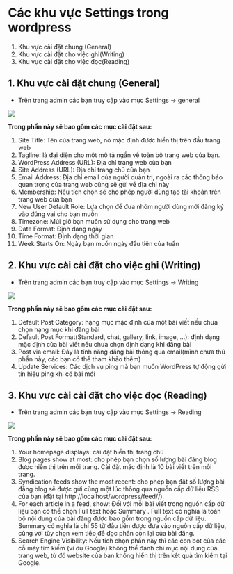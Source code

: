 # Các khu vực Settings trong wordpress
1. Khu vực cài đặt chung (General)
2. Khu vực cài đặt cho việc ghi(Writing)
3. Khu vực cài đặt cho việc đọc(Reading)
## 1. Khu vực cài đặt chung (General)
- Trên trang admin các bạn truy cập vào mục Settings -> general

![](https://images.viblo.asia/380a1fc9-88c9-4149-83a4-f9e74a62d2a8.png)

**Trong phần này sẽ bao gồm các mục cài đặt sau:**
1. Site Title: Tên của trang web, nó mặc định được hiển thị trên đầu trang web
2. Tagline: là đại diện cho một mô tả ngắn về toàn bộ trang web của bạn.
3. WordPress Address (URL): Địa chỉ trang web của bạn
4. Site Address (URL): Địa chỉ trang chủ của bạn
5. Email Address: Địa chỉ email của người quản trị, ngoài ra các thông báo quan trọng của trang web cũng sẽ gửi về địa chỉ này
6. Membership: Nếu tích chọn sẽ cho phép người dùng tạo tài khoản trên trang web của bạn
7. New User Default Role: Lựa chọn để đưa nhóm người dùng mới đăng ký vào đúng vai cho bạn muốn
8. Timezone: Múi giờ bạn muốn sử dụng cho trang web
9. Date Format: Định dang ngày
10. Time Format: Định dạng thời gian  
11. Week Starts On: Ngày bạn muốn ngày đầu tiên của tuần

## 2. Khu vực cài cài đặt cho việc ghi (Writing)
- Trên trang admin các bạn truy cập vào mục Settings -> Writing

![](https://images.viblo.asia/a5515eef-8ba6-4f73-add4-172f7990abb1.png)

**Trong phần này sẽ bao gồm các mục cài đặt sau:**
1. Default Post Category:  hạng mục mặc định của một bài viết nếu chưa chọn hạng mục khi đăng bài
2. Default Post Format(Standard, chat, gallery, link, image, ...): định dạng mặc định của bài viết nếu chưa chọn định dạng khi đăng bài
3. Post via email: Đây là tính năng đăng bài thông qua email(mình chưa thử phần này, các bạn có thể tham khảo thêm)
4. Update Services: Các dịch vụ ping mà bạn muốn WordPress tự động gửi tín hiệu ping khi có bài mới
## 3. Khu vực cài cài đặt cho việc đọc (Reading)
- Trên trang admin các bạn truy cập vào mục Settings -> Reading

![](https://images.viblo.asia/4954b353-17fd-4fbf-8aa3-678fdce348a0.png)

**Trong phần này sẽ bao gồm các mục cài đặt sau:**
1. Your homepage displays: cài đặt hiển thị trang chủ
2. Blog pages show at most: cho phép bạn chọn số lượng bài đăng blog được hiển thị trên mỗi trang. Cài đặt mặc định là 10 bài viết trên mỗi trang.
3. Syndication feeds show the most recent: cho phép bạn đặt số lượng bài đăng blog sẽ được gửi cùng một lúc thông qua nguồn cấp dữ liệu RSS của bạn (đặt tại http://localhost/wordpress/feed//).
4. For each article in a feed, show: Đối với mỗi bài viết trong nguồn cấp dữ liệu bạn có thể chọn Full text hoặc Summary . Full text có nghĩa là toàn bộ nội dung của bài đăng được bao gồm trong nguồn cấp dữ liệu. Summary có nghĩa là chỉ 55 từ đầu tiên được đưa vào nguồn cấp dữ liệu, cùng với tùy chọn xem tiếp để đọc phần còn lại của bài đăng.
5. Search Engine Visibility:  Nếu tích chọn phần này thì các con bot của các cỗ máy tìm kiếm (ví dụ Google) không thể đánh chỉ mục nội dung của trang web, từ đó website của bạn không hiển thị trên kết quả tìm kiếm tại Google.